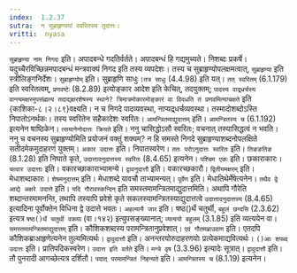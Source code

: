 ```yaml
---
index:  1.2.37
sutra:  न सुब्राहृण्ययां स्वरितस्य तूदात्तः।
vritti:  nyasa
---
```


`सुब्राहृण्या नाम निगदः` इति। अपादबन्धे गदतिर्वर्तते। अपादबन्धं हि गद्यमुच्यते। निशब्दः प्रकर्षे। यदुच्चैरविच्छिन्नमपादबन्धं मन्त्रवाक्यं निगद इति तस्य व्यपदेशः। तस्य च सुब्राहृण्योपलक्षमत्वात्, `सुब्राहृण्या` इति स्त्रीलिङ्गनिर्देशः। `सुब्राहृण्योम्` इति। सुब्राहृणि साधुः।`तत्र साधुः` (4.4.98) इति यत्। `तत् स्वरितम्` (6.1.179) इति स्वरितत्वम्, `प्रणवष्टेः` (8.2.89) इत्योङ्कार आदेश इति केचित्, तदयुक्तम्; `पादस्य वाद्र्धर्चस्य वान्त्यमक्षरमुपसंह्मत्य तदाद्यक्षरशेषस्य स्थाने? त्रिमात्रमोकारमोङ्कारं वा विदधति तं प्रणवमित्याचक्षते` इति {काशिका-८।२।८९}वक्ष्यति। न च निगदे पादव्यवस्था, नाप्यद्र्धर्चव्यवस्था। तस्मादोशब्दोऽस्ति निपातोऽनर्थकः। तस्य स्वरितेन सहैकादेशः स्वरितः। `आमन्त्रितमाद्युदात्तम्` इति। `आमन्त्रितस्य च` (6.1.192) इत्यनेन षाष्ठिकेन। `त्सयानेनोदात्तः क्रियते` इति। ननु चासिद्धोऽसौ स्वरितः; वचनात् तस्यासिद्धत्वं न भवति। ननु च वचनस्य सुब्राहृण्योमिति प्रयोजनं वक्तुं शक्यम्? न हि समस्ते निगदे सुब्राहृण्याशब्दनोपलक्षिते सतीदमेकमुदाहरणं युक्तम्। `अकार उदात्तः` इति। निपातस्वरेण। `ततः परोऽनुदात्तः स्वरितः` इति। `तिङङतिङ` (8.1.28) इति निघाते कृते, `उदात्तादनुदात्तस्य स्वरितः` (8.4.65) इत्यनेन। `पश्चिम एकः` इति। छकाराकारः। `चत्वार उदात्ताः` इति। वकारच्छाकाराभ्यामन्ये। `द्वावनुदात्तौ` इति। वकारच्छकारौ। `द्वितीयमक्षरम्` इति। मेधाशब्दाकारः। `शेषमनुदात्तम्` इति। मेधाशब्दे यावचौ ताभ्यामन्यत्। `पूर्वेण` इति। मेधातिथेर्मेषेत्यनेन। `तथैव द्वे आद्ये अक्षरे उदात्ते` इति। `यदि गौरावस्कन्दिन्` इति समस्तमामन्त्रितमाद्युदात्तमिति। अथापि गौरेति शब्दान्तरमामनन्ति, तथापि तस्यापि प्रवेशे कृते सकलस्यामन्त्रितस्याद्युदात्तत्वे `उदात्तादनुदात्तस्य` (8.4.65) इत्यादिना पूर्वोक्तेन विधिना द्वे उदात्ते भवतः। `अहल्यायै जार` इति। षष्ठ()र्थे चतुर्थी, `बहुलं छन्दसि` (2.3.62) इत्यत्र `षष्ठ()र्थे चतुर्थी वक्व्या` (वा।१४२) इत्युपसङ्ख्यानात्; `व्यत्ययो बहुलम्` (3.1.85) इति व्यत्ययेन वा। `समस्तमामन्त्रितमाद्युदात्तम्` इति। कौशिकशब्दस्य परामन्त्रितानुप्रवेशात्। `एवं गौतमब्राउवाण` इति। एतदपि कौशिकब्राआहृणेत्यनेन तुल्यमित्यर्थः। `द्वावुदात्तौ` इति। अनन्तरयोरुदाहरणयोः प्रत्येकमाद्यवित्यर्थः। `()आः शपब्द उदात्तः` इति। प्रातिपदिकस्वरेण। `उदात्त इति वर्तते` इति। `मन्त्रे वृष` (3.3.96) इत्यादेः सूत्रात्। `द्वावुदात्तौ` इति। तौ पुनरादी आगच्छेत्यत्र दर्शितौ। `पदात् परमामन्त्रितं निहन्यते` इति। `आमन्त्रितस्य च` (8.1.19) इत्यनेन।
